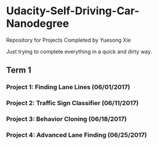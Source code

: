 # Udacity-Self-Driving-Car-Nanodegree
Repository for Projects Completed by Yuesong Xie

Just trying to complete everything in a quick and dirty way.

## Term 1
### Project 1: Finding Lane Lines (06/01/2017)

### Project 2: Traffic Sign Classifier (06/11/2017)

### Project 3: Behavior Cloning (06/18/2017)

### Project 4: Advanced Lane Finding (06/25/2017)